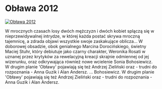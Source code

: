 Obława 2012 
=============
[![Obława 2012 ](http://vidos.pl/images/player.gif)](http://vidos.pl/oblawa-2012)

 W mrocznych czasach losy dwóch mężczyzn i dwóch kobiet splączą się w nieprzewidywalnej intrydze, w której każda postać skrywa mroczną tajemnicę, a zdrada objawi wszystkie swoje zaskakujące oblicza... W doborowej obsadzie, obok genialnego Marcina Dorocińskiego, świetny Maciej Stuhr, który debiutuje jako czarny charakter, Weronika Rosati w uznanej przez krytyków za rewelacyjną kreacji skrajnie odmiennej od jej wizerunku, oraz odkrywająca również nowe wcielenie Sonia Bohosiewicz. W drugim planie 'Obławy' pojawiają się też Andrzej Zieliński oraz - trudni do rozpoznania - Anna Guzik i Alan Andersz.   ... Bohosiewicz. W drugim planie 'Obławy' pojawiają się też Andrzej Zieliński oraz - trudni do rozpoznania - Anna Guzik i Alan Andersz.

